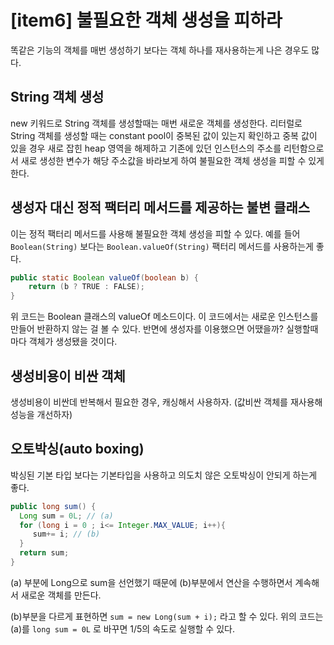 # [item6] 불필요한 객체 생성을 피하라

똑같은 기능의 객체를 매번 생성하기 보다는 객체 하나를 재사용하는게 나은 경우도 많다. 

## String 객체 생성

 new 키워드로 String 객체를 생성할때는 매번 새로운 객체를 생성한다. 리터럴로 String 객체를 생성할 때는 constant pool이 중복된 값이 있는지 확인하고 중복 값이 있을 경우 새로 잡힌 heap 영역을 해제하고 기존에 있던 인스턴스의 주소를 리턴함으로서 새로 생성한 변수가 해당 주소값을 바라보게 하여 불필요한 객체 생성을 피할 수 있게 한다.

## 생성자 대신 정적 팩터리 메서드를 제공하는 불변 클래스

 이는 정적 팩터리 메서드를 사용해 불필요한 객체 생성을 피할 수 있다. 예를 들어 `Boolean(String)` 보다는 `Boolean.valueOf(String)` 팩터리 메서드를 사용하는게 좋다. 

```java
public static Boolean valueOf(boolean b) {
    return (b ? TRUE : FALSE);
}
```

위 코드는 Boolean 클래스의  valueOf 메소드이다. 이 코드에서는 새로운 인스턴스를 만들어 반환하지 않는 걸 볼 수 있다. 반면에 생성자를 이용했으면 어땠을까? 실행할때마다 객체가 생성됐을 것이다.

## 생성비용이 비싼 객체

생성비용이 비싼데 반복해서 필요한 경우, 캐싱해서 사용하자. (값비싼 객체를 재사용해 성능을 개선하자)

## 오토박싱(auto boxing)

박싱된 기본 타입 보다는 기본타입을 사용하고 의도치 않은 오토박싱이 안되게 하는게 좋다.

```java
public long sum() {
  Long sum = 0L; // (a)
  for (long i = 0 ; i<= Integer.MAX_VALUE; i++){
     sum+= i; // (b) 
  }
  return sum;   
}
```

(a) 부분에 Long으로 sum을 선언했기 때문에 (b)부분에서 연산을 수행하면서 계속해서 새로운 객체를 만든다. 

(b)부분을 다르게 표현하면  `sum = new Long(sum + i);` 라고 할 수 있다. 위의 코드는 (a)를 `long sum = 0L` 로 바꾸면 1/5의 속도로 실행할 수 있다.
